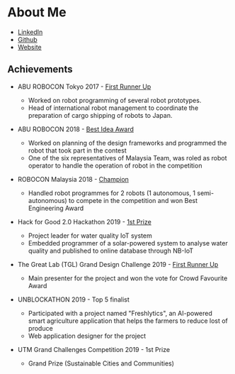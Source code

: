 
# About Me

- [LinkedIn](http://www.linkedin.com/in/pinloonlee)
- [Github](https://github.com/pllee4)
- [Website](https://pinloon-lee.web.app/)  
## Achievements

- ABU ROBOCON Tokyo 2017 - [First Runner Up](https://www.youtube.com/watch?v=u5b37wgaGD8)
    - Worked on robot programming of several robot prototypes.
    - Head of international robot management to coordinate the preparation of cargo shipping of robots to Japan.

- ABU ROBOCON 2018 - [Best Idea Award](https://www.youtube.com/watch?v=bN3NCOuwKUw&list=UU9fYb6SvcRHXnNiv25Qba9A&index=21)

    - Worked on planning of the design frameworks and programmed the robot that took part in the contest
    - One of the six representatives of Malaysia Team, was roled as robot operator to handle the operation of robot in the competition

- ROBOCON Malaysia 2018 - [Champion](https://www.facebook.com/RoboconMalaysia/videos/finals-robocon-malaysia-2018-utm-a-s-utm-b/164200287560567/)
    - Handled robot programmes for 2 robots (1 autonomous, 1 semi-autonomous) to compete in the competition and won Best Engineering Award

- Hack for Good 2.0 Hackathon 2019 - [1st Prize](https://www.nst.com.my/education/2019/06/499309/finding-water-quality-solutions-hackathon)
  - Project leader for water quality IoT system
  - Embedded programmer of a solar-powered system to analyse water quality and
published to online database through NB-IoT

- The Great Lab (TGL) Grand Design Challenge 2019 - [First Runner Up](https://news.utm.my/2019/12/utm-won-1st-and-2nd-place-in-the-great-lab-tgl-grand-design-challenge-2019/)
  - Main presenter for the project and won the vote for Crowd Favourite Award 
  
- UNBLOCKATHON 2019 - Top 5 finalist
    - Participated with a project named "Freshlytics", an AI-powered smart agriculture application that helps the farmers to reduce lost of produce
    - Web application designer for the project

- UTM Grand Challenges Competition 2019 - 1st Prize
    - Grand Prize (Sustainable Cities and Communities)